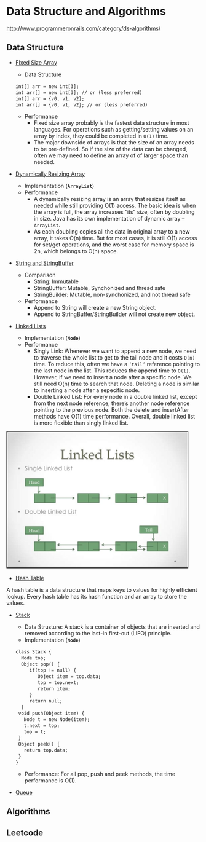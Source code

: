 # Data Structure and Algorithms
http://www.programmeronrails.com/category/ds-algorithms/

## Data Structure
* [FIxed Size Array](http://www.programmeronrails.com/2015/11/13/fixed-size-array/)
    * Data Structure
    ```
    int[] arr = new int[3];
    int arr[] = new int[3]; // or (less preferred)
    int[] arr = {v0, v1, v2};
    int arr[] = {v0, v1, v2}; // or (less preferred)
    ```
    * Performance
        * Fixed size array probably is the fastest data structure in most languages. For operations such as getting/setting values on an array by index, they could be completed in `O(1)` time.
        * The major downside of arrays is that the size of an array needs to be pre-defined. So if the size of the data can be changed, often we may need to define an array of of larger space than needed.

* [Dynamically Resizing Array](http://www.programmeronrails.com/2015/11/13/dynamically-resizing-array/)
    * Implementation (**`ArrayList`**)
    * Performance
        * A dynamically resizing array is an array that resizes itself as needed while still providing O(1) access. The basic idea is when the array is full, the array increases “its” size, often by doubling in size. Java has its own implementation of dynamic array – `ArrayList`.
       * As each doubling copies all the data in original array to a new array, it takes O(n) time. But for most cases, it is still O(1) access for set/get operations, and the worst case for memory space is 2n, which belongs to O(n) space.
    
* [String and StringBuffer](http://www.programmeronrails.com/2015/11/14/introduce-string-and-string-buffer/)
    * Comparison
        * String: Immutable
        * StringBuffer: Mutable, Synchonized and thread safe
        * StringBuilder: Mutable, non-synchonized, and not thread safe
    * Performance
        * Append to String will create a new String object.
        * Append to StringBuffer/StringBuilder will not create new object. 
    
* [Linked Lists](http://www.programmeronrails.com/2015/11/14/about-linked-lists/)
    * Implementation (**`Node`**)
    * Performance
        * Singly Link: Whenever we want to append a new node, we need to traverse the whole list to get to the tail node and it costs `O(n)` time. To reduce this, often we have a `‘tail’` reference pointing to the last node in the list. This reduces the append time to `O(1)`. However, if we need to insert a node after a specific node. We still need O(n) time to search that node. Deleting a node is similar to inserting a node after a sepecific node.
        * Double Linked List: For every node in a double linked list, except from the next node reference, there’s another node reference pointing to the previous node. Both the delete and insertAfter methods have O(1) time performance. Overall, double linked list is more flexible than singly linked list.

![alt text](images/LinkedList.PNG)

* [Hash Table](http://www.programmeronrails.com/2015/11/14/about-hash-tables/)

A hash table is a data structure that maps keys to values for highly efficient lookup. Every hash table has its hash function and an array to store the values.

* [Stack](http://www.programmeronrails.com/2015/11/14/about-stacks/)
    * Data Strusture: A stack is a container of objects that are inserted and removed according to the last-in first-out (LIFO) principle.
    * Implementation (**`Node`**)
    ```
    class Stack {
      Node top;
      Object pop() {
         if(top != null) {
            Object item = top.data;
            top = top.next;
            return item;
         }
         return null;
      }
     void push(Object item) {
       Node t = new Node(item);
       t.next = top;
       top = t;
     }
     Object peek() {
       return top.data;
     }
   }
    ```
    
   * Performance: For all pop, push and peek methods, the time performance is O(1).

* [Queue](http://www.programmeronrails.com/2015/11/14/about-queues/)

## Algorithms


## Leetcode
